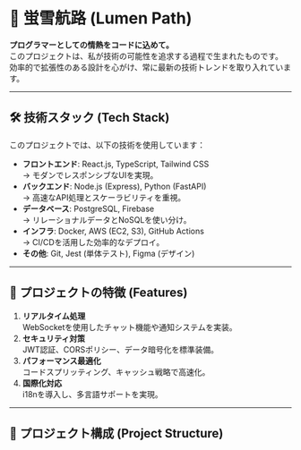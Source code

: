 # 🚀 蛍雪航路 (Lumen Path)

**プログラマーとしての情熱をコードに込めて。**  
このプロジェクトは、私が技術の可能性を追求する過程で生まれたものです。  
効率的で拡張性のある設計を心がけ、常に最新の技術トレンドを取り入れています。

---

## 🛠 技術スタック (Tech Stack)
このプロジェクトでは、以下の技術を使用しています：

- **フロントエンド**: React.js, TypeScript, Tailwind CSS  
  → モダンでレスポンシブなUIを実現。
- **バックエンド**: Node.js (Express), Python (FastAPI)  
  → 高速なAPI処理とスケーラビリティを重視。
- **データベース**: PostgreSQL, Firebase  
  → リレーショナルデータとNoSQLを使い分け。
- **インフラ**: Docker, AWS (EC2, S3), GitHub Actions  
  → CI/CDを活用した効率的なデプロイ。
- **その他**: Git, Jest (単体テスト), Figma (デザイン)  

---

## 🌟 プロジェクトの特徴 (Features)
1. **リアルタイム処理**  
   WebSocketを使用したチャット機能や通知システムを実装。
2. **セキュリティ対策**  
   JWT認証、CORSポリシー、データ暗号化を標準装備。
3. **パフォーマンス最適化**  
   コードスプリッティング、キャッシュ戦略で高速化。
4. **国際化対応**  
   i18nを導入し、多言語サポートを実現。

---

## 📂 プロジェクト構成 (Project Structure)
